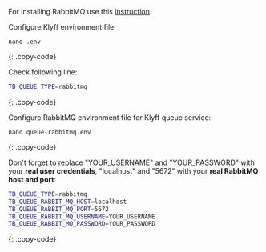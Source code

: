 For installing RabbitMQ use this [instruction](https://www.rabbitmq.com/install-debian.html).

Configure Klyff environment file:

```text
nano .env
```
{: .copy-code}

Check following line:

```bash
TB_QUEUE_TYPE=rabbitmq
```
{: .copy-code}

Configure RabbitMQ environment file for Klyff queue service:

```text
nano queue-rabbitmq.env
```
{: .copy-code}

Don't forget to replace "YOUR_USERNAME" and "YOUR_PASSWORD" with your **real user credentials**, "localhost" and "5672" with your **real RabbitMQ host and port**:

```bash
TB_QUEUE_TYPE=rabbitmq
TB_QUEUE_RABBIT_MQ_HOST=localhost
TB_QUEUE_RABBIT_MQ_PORT=5672
TB_QUEUE_RABBIT_MQ_USERNAME=YOUR_USERNAME
TB_QUEUE_RABBIT_MQ_PASSWORD=YOUR_PASSWORD
```
{: .copy-code}
